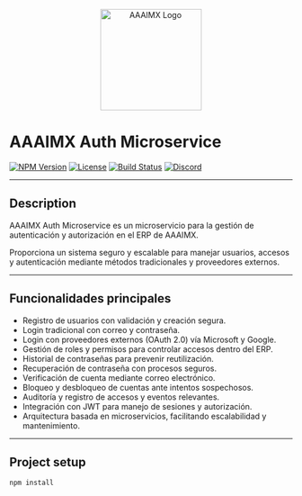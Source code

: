 <p align="center">
  <a href="https://aaaimx.org" target="_blank">
    <img src="https://www.aaaimx.org/img/sprites/aaaimx-transparent.png" width="180" alt="AAAIMX Logo" />
  </a>
</p>

# AAAIMX Auth Microservice

[![NPM Version](https://img.shields.io/npm/v/@nestjs/core.svg)](https://www.npmjs.com/package/@nestjs/core)
[![License](https://img.shields.io/npm/l/@nestjs/core.svg)](https://opensource.org/licenses/MIT)
[![Build Status](https://img.shields.io/circleci/build/github/aaaimx/auth-microservice)](https://circleci.com/gh/aaaimx/auth-microservice)
[![Discord](https://img.shields.io/badge/discord-online-brightgreen.svg)](https://discord.gg/G7Qnnhy)

---

## Description

AAAIMX Auth Microservice es un microservicio para la gestión de autenticación y autorización en el ERP de AAAIMX.

Proporciona un sistema seguro y escalable para manejar usuarios, accesos y autenticación mediante métodos tradicionales y proveedores externos.

---

## Funcionalidades principales

- Registro de usuarios con validación y creación segura.
- Login tradicional con correo y contraseña.
- Login con proveedores externos (OAuth 2.0) vía Microsoft y Google.
- Gestión de roles y permisos para controlar accesos dentro del ERP.
- Historial de contraseñas para prevenir reutilización.
- Recuperación de contraseña con procesos seguros.
- Verificación de cuenta mediante correo electrónico.
- Bloqueo y desbloqueo de cuentas ante intentos sospechosos.
- Auditoría y registro de accesos y eventos relevantes.
- Integración con JWT para manejo de sesiones y autorización.
- Arquitectura basada en microservicios, facilitando escalabilidad y mantenimiento.

---

## Project setup

```bash
npm install
